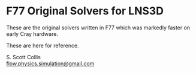 # F77 Original Solvers for LNS3D

These are the original solvers written in F77 which was markedly
faster on early Cray hardware.

These are here for reference.

S. Scott Collis\
flow.physics.simulation@gmail.com
